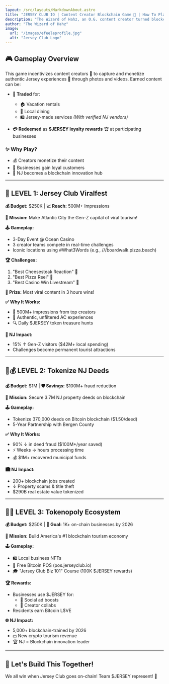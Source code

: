 ```yaml
---
layout: /src/layouts/MarkdownAbout.astro
title: "JERSEY CLUB IO | Content Creator Blockchain Game 🚀 | How To Play"
description: "The Wizard of Hahz, an O.G. content creator turned blockchain thought leader, returns to New Jersey to plant the seeds of the new digital economy. 🚀"
author: "The Wizard of Hahz"
image:
  url: "/images/efeeleprofile.jpg"
  alt: "Jersey Club Logo"
---
```


## 🎮 Gameplay Overview

This game incentivizes content creators 📸 to capture and monetize authentic Jersey experiences 🌉 through photos and videos. Earned content can be:

- **🔄 Traded** for:
  - 🏠 Vacation rentals
  - 🍔 Local dining
  - 🛍️ Jersey-made services
  *(With verified NJ vendors)*

- **💳 Redeemed** as **$JERSEY loyalty rewards** 🏆 at participating businesses

### ✨ Why Play?
- 💰 Creators monetize their content
- 🤝 Businesses gain loyal customers
- 🔗 NJ becomes a blockchain innovation hub

---

## 🎪 LEVEL 1: Jersey Club Viralfest
**💰 Budget:** $250K | **📈 Reach:** 500M+ Impressions

**🎯 Mission:** Make Atlantic City the Gen-Z capital of viral tourism!

**🕹️ Gameplay:**
- 3-Day Event @ Ocean Casino
- 3 creator teams compete in real-time challenges
- Iconic locations using #What3Words (e.g., ///boardwalk.pizza.beach)

**🏆 Challenges:**
1. "Best Cheesesteak Reaction" 🥪
2. "Best Pizza Reel" 🍕  
3. "Best Casino Win Livestream" 🎰  

**🏅 Prize:** Most viral content in 3 hours wins!

**✅ Why It Works:**
- 👥 500M+ impressions from top creators
- 📱 Authentic, unfiltered AC experiences
- 🔍 Daily $JERSEY token treasure hunts

**🌉 NJ Impact:**
- 15% ↑ Gen-Z visitors ($42M+ local spending)
- Challenges become permanent tourist attractions

---

## 🔗💰 LEVEL 2: Tokenize NJ Deeds
**💰 Budget:** $1M | **🛡️ Savings:** $100M+ fraud reduction

**🎯 Mission:** Secure 3.7M NJ property deeds on blockchain

**🕹️ Gameplay:**
- Tokenize 370,000 deeds on Bitcoin blockchain ($1.50/deed)
- 5-Year Partnership with Bergen County

**✅ Why It Works:**
- 90% ↓ in deed fraud ($100M+/year saved)
- ⚡ Weeks → hours processing time
- 💰 $1M+ recovered municipal funds

**🏙️ NJ Impact:**
- 200+ blockchain jobs created
- ↓ Property scams & title theft
- $290B real estate value tokenized

---

## 🎲✨ LEVEL 3: Tokenopoly Ecosystem
**💰 Budget:** $250K | **🏢 Goal:** 1K+ on-chain businesses by 2026

**🎯 Mission:** Build America's #1 blockchain tourism economy

**🕹️ Gameplay:**
- 🛍️ Local business NFTs
- 📱 Free Bitcoin POS (pos.jerseyclub.io)
- 🎓 "Jersey Club Biz 101" Course (100K $JERSEY rewards)

**🏆 Rewards:**
- Businesses use $JERSEY for:
  - 📲 Social ad boosts
  - 🤝 Creator collabs
- Residents earn Bitcoin L$VE

**🌐 NJ Impact:**
- 5,000+ blockchain-trained by 2026
- 💵 New crypto tourism revenue
- 🏆 NJ = Blockchain innovation leader

---

## 🚀 Let's Build This Together!

We all win when Jersey Club goes on-chain! Team $JERSEY represent! 💎
